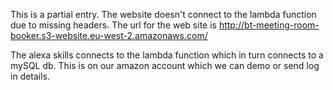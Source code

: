 This is a partial entry. The website doesn't connect to the lambda function due to missing headers. 
The url for the web site is http://bt-meeting-room-booker.s3-website.eu-west-2.amazonaws.com/

The alexa skills connects to the lambda function which in turn connects to a mySQL db. This is on our amazon account which we can demo or send log in details.

